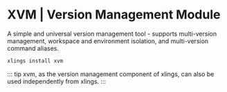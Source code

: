 # XVM | Version Management Module

A simple and universal version management tool - supports multi-version management, workspace and environment isolation, and multi-version command aliases.

```bash
xlings install xvm
```

::: tip
xvm, as the version management component of xlings, can also be used independently from xlings.
:::